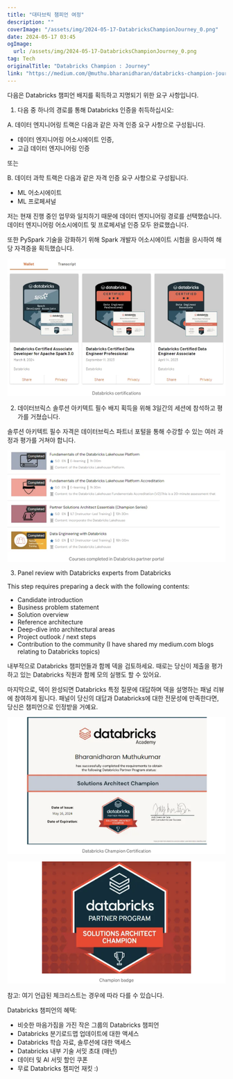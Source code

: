 ```yaml
---
title: "대타브릭 챔피언 여정"
description: ""
coverImage: "/assets/img/2024-05-17-DatabricksChampionJourney_0.png"
date: 2024-05-17 03:45
ogImage: 
  url: /assets/img/2024-05-17-DatabricksChampionJourney_0.png
tag: Tech
originalTitle: "Databricks Champion : Journey"
link: "https://medium.com/@muthu.bharanidharan/databricks-champion-journey-f3b423a2c319"
---
```



다음은 Databricks 챔피언 배지를 획득하고 지명되기 위한 요구 사항입니다.

1. 다음 중 하나의 경로를 통해 Databricks 인증을 취득하십시오:

<div class="content-ad"></div>

A. 데이터 엔지니어링 트랙은 다음과 같은 자격 인증 요구 사항으로 구성됩니다.

- 데이터 엔지니어링 어소시에이트 인증,
- 고급 데이터 엔지니어링 인증

또는

B. 데이터 과학 트랙은 다음과 같은 자격 인증 요구 사항으로 구성됩니다.

- ML 어소시에이트
- ML 프로페셔널

저는 현재 진행 중인 업무와 일치하기 때문에 데이터 엔지니어링 경로를 선택했습니다. 데이터 엔지니어링 어소시에이트 및 프로페셔널 인증 모두 완료했습니다.

<div class="content-ad"></div>

또한 PySpark 기술을 강화하기 위해 Spark 개발자 어소시에이트 시험을 응시하여 해당 자격증을 획득했습니다.

![이미지](/assets/img/2024-05-17-DatabricksChampionJourney_1.png)

2. 데이터브릭스 솔루션 아키텍트 필수 배지 획득을 위해 3일간의 세션에 참석하고 평가를 거쳤습니다.

솔루션 아키텍트 필수 자격은 데이터브릭스 파트너 포털을 통해 수강할 수 있는 여러 과정과 평가를 거쳐야 합니다.

<div class="content-ad"></div>


![Image](/assets/img/2024-05-17-DatabricksChampionJourney_2.png)

3. Panel review with Databricks experts from Databricks

This step requires preparing a deck with the following contents:

- Candidate introduction
- Business problem statement
- Solution overview
- Reference architecture
- Deep-dive into architectural areas
- Project outlook / next steps
- Contribution to the community (I have shared my medium.com blogs relating to Databricks topics)


<div class="content-ad"></div>

내부적으로 Databricks 챔피언들과 함께 덱을 검토하세요. 때로는 당신이 제출을 평가하고 있는 Databricks 직원과 함께 모의 실행도 할 수 있어요.

마지막으로, 덱이 완성되면 Databricks 특정 질문에 대답하며 덱을 설명하는 패널 리뷰에 참여하게 됩니다. 패널이 당신의 대답과 Databricks에 대한 전문성에 만족한다면, 당신은 챔피언으로 인정받을 거예요.

![이미지](/assets/img/2024-05-17-DatabricksChampionJourney_3.png)

![이미지](/assets/img/2024-05-17-DatabricksChampionJourney_4.png)


<div class="content-ad"></div>

참고: 여기 언급된 체크리스트는 경우에 따라 다를 수 있습니다.

Databricks 챔피언의 혜택:

- 비슷한 마음가짐을 가진 작은 그룹의 Databricks 챔피언
- Databricks 분기로드맵 업데이트에 대한 액세스
- Databricks 학습 자료, 솔루션에 대한 액세스
- Databricks 내부 기술 서밋 초대 (매년)
- 데이터 및 AI 서밋 할인 쿠폰
- 무료 Databricks 챔피언 재킷 :)